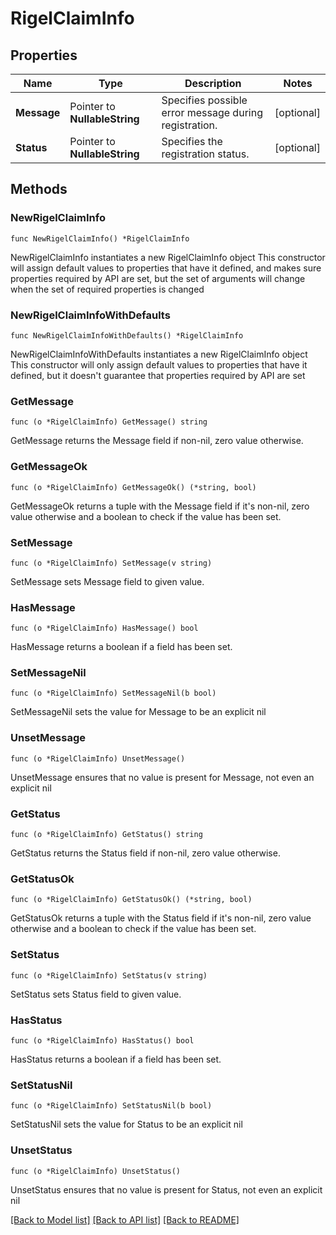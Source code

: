 # RigelClaimInfo

## Properties

Name | Type | Description | Notes
------------ | ------------- | ------------- | -------------
**Message** | Pointer to **NullableString** | Specifies possible error message during registration. | [optional] 
**Status** | Pointer to **NullableString** | Specifies the registration status. | [optional] 

## Methods

### NewRigelClaimInfo

`func NewRigelClaimInfo() *RigelClaimInfo`

NewRigelClaimInfo instantiates a new RigelClaimInfo object
This constructor will assign default values to properties that have it defined,
and makes sure properties required by API are set, but the set of arguments
will change when the set of required properties is changed

### NewRigelClaimInfoWithDefaults

`func NewRigelClaimInfoWithDefaults() *RigelClaimInfo`

NewRigelClaimInfoWithDefaults instantiates a new RigelClaimInfo object
This constructor will only assign default values to properties that have it defined,
but it doesn't guarantee that properties required by API are set

### GetMessage

`func (o *RigelClaimInfo) GetMessage() string`

GetMessage returns the Message field if non-nil, zero value otherwise.

### GetMessageOk

`func (o *RigelClaimInfo) GetMessageOk() (*string, bool)`

GetMessageOk returns a tuple with the Message field if it's non-nil, zero value otherwise
and a boolean to check if the value has been set.

### SetMessage

`func (o *RigelClaimInfo) SetMessage(v string)`

SetMessage sets Message field to given value.

### HasMessage

`func (o *RigelClaimInfo) HasMessage() bool`

HasMessage returns a boolean if a field has been set.

### SetMessageNil

`func (o *RigelClaimInfo) SetMessageNil(b bool)`

 SetMessageNil sets the value for Message to be an explicit nil

### UnsetMessage
`func (o *RigelClaimInfo) UnsetMessage()`

UnsetMessage ensures that no value is present for Message, not even an explicit nil
### GetStatus

`func (o *RigelClaimInfo) GetStatus() string`

GetStatus returns the Status field if non-nil, zero value otherwise.

### GetStatusOk

`func (o *RigelClaimInfo) GetStatusOk() (*string, bool)`

GetStatusOk returns a tuple with the Status field if it's non-nil, zero value otherwise
and a boolean to check if the value has been set.

### SetStatus

`func (o *RigelClaimInfo) SetStatus(v string)`

SetStatus sets Status field to given value.

### HasStatus

`func (o *RigelClaimInfo) HasStatus() bool`

HasStatus returns a boolean if a field has been set.

### SetStatusNil

`func (o *RigelClaimInfo) SetStatusNil(b bool)`

 SetStatusNil sets the value for Status to be an explicit nil

### UnsetStatus
`func (o *RigelClaimInfo) UnsetStatus()`

UnsetStatus ensures that no value is present for Status, not even an explicit nil

[[Back to Model list]](../README.md#documentation-for-models) [[Back to API list]](../README.md#documentation-for-api-endpoints) [[Back to README]](../README.md)


